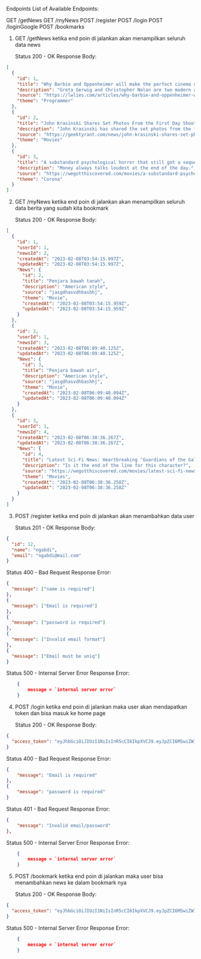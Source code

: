 Endpoints
List of Available Endpoints:

GET /getNews
GET /myNews
POST /register
POST /login
POST /loginGoogle
POST /bookmarks

1. GET /getNews
   ketika end poin di jalankan akan menampilkan seluruh data news

   Status 200 - OK
   Response Body:

```json
[
  {
    "id": 1,
    "title": "Why Barbie and Oppenheimer will make the perfect cinema double bill",
    "description": "Greta Gerwig and Christopher Nolan are two modern auteurs with more in common than an upcoming summer release date... The post Why Barbie and Oppenheimer will make the perfect cinema double bill appeared first on Little White Lies.",
    "source": "https://lwlies.com/articles/why-barbie-and-oppenheimer-will-make-the-perfect-cinema-double-bill/",
    "theme": "Programmer"
  },
  {
    "id": 2,
    "title": "John Krasinski Shares Set Photos From the First Day Shooting A QUIET PLACE: DAY ONE",
    "description": "John Krasinski has shared the set photos from the first day of shooting his prequel, A Quiet Place: Day One. The movie serves as a rewind to the first film in the A Quiet Place franchise. The first two films both jumped around a bit in the apocalypse’s timeline; the first movie opens on Day 89 before jumping forward to detail the dramatic events of Day 472 and 473. Part II takes place in the days immediately after, but the film opens on Day 1.",
    "source": "https://geektyrant.com/news/john-krasinski-shares-set-photos-from-the-first-day-shooting-a-quiet-place-day-one",
    "theme": "Movies"
  },
  {
    "id": 3,
    "title": "A substandard psychological horror that still got a sequel makes a desperate dash for streaming freedom",
    "description": "Money always talks loudest at the end of the day.",
    "source": "https://wegotthiscovered.com/movies/a-substandard-psychological-horror-that-still-got-a-sequel-makes-a-desperate-dash-for-streaming-freedom/",
    "theme": "Corona"
  }
]
```

2. GET /myNews
   ketika end poin di jalankan akan menampilkan seluruh data berita yang sudah kita bookmark

   Status 200 - OK
   Response Body:

```json
[
  {
    "id": 1,
    "userId": 1,
    "newsId": 2,
    "createdAt": "2023-02-08T03:54:15.997Z",
    "updatedAt": "2023-02-08T03:54:15.997Z",
    "News": {
      "id": 2,
      "title": "Penjara bawah tanah",
      "description": "American style",
      "source": "jasgdhasvdhbashhj",
      "theme": "Movie",
      "createdAt": "2023-02-08T03:54:15.959Z",
      "updatedAt": "2023-02-08T03:54:15.959Z"
    }
  },
  {
    "id": 2,
    "userId": 1,
    "newsId": 3,
    "createdAt": "2023-02-08T06:09:40.125Z",
    "updatedAt": "2023-02-08T06:09:40.125Z",
    "News": {
      "id": 3,
      "title": "Penjara bawah air",
      "description": "American style",
      "source": "jasgdhasvdhbashhj",
      "theme": "Movie",
      "createdAt": "2023-02-08T06:09:40.094Z",
      "updatedAt": "2023-02-08T06:09:40.094Z"
    }
  },
  {
    "id": 3,
    "userId": 1,
    "newsId": 4,
    "createdAt": "2023-02-08T06:38:36.267Z",
    "updatedAt": "2023-02-08T06:38:36.267Z",
    "News": {
      "id": 4,
      "title": "Latest Sci-Fi News: Heartbreaking ‘Guardians of the Galaxy Vol. 3’ theory sends ripples through the fandom as James Gunn continues to troll ‘Superman’ stans",
      "description": "Is it the end of the line for this character?",
      "source": "https://wegotthiscovered.com/movies/latest-sci-fi-news-heartbreaking-guardians-of-the-galaxy-vol-3-theory-sends-ripples-through-the-fandom-as-james-gunn-continues-to-troll-superman-stans/",
      "theme": "Movies",
      "createdAt": "2023-02-08T06:38:36.258Z",
      "updatedAt": "2023-02-08T06:38:36.258Z"
    }
  }
]
```

3. POST /register
   ketika end poin di jalankan akan menambahkan data user

   Status 201 - OK
   Response Body:

```json
{
  "id": 12,
  "name": "ngabdi",
  "email": "ngabdi@mail.com"
}
```

Status 400 - Bad Request
Response Error:

```json
{
  "message": ["name is required"]
},
{
  "message": ["Email is required"]
},
{
  "message": ["password is required"]
},
{
  "message": ["Invalid email format"]
},
{
  "message": ["Email must be uniq"]
}
```

Status 500 - Internal Server Error
Response Error:

```json
    {
        message = `internal server error`
    }

```

4. POST /login
   ketika end poin di jalankan maka user akan mendapatkan token dan bisa masuk ke home page

   Status 200 - OK
   Response Body:

```json
{
  "access_token": "eyJhbGciOiJIUzI1NiIsInR5cCI6IkpXVCJ9.eyJpZCI6MSwiZW1haWwiOiJzYW11ZWxAbWFpbC5jb20iLCJpYXQiOjE2NzU5MDY0NzR9.3YP8QwrB09EIt8eWYnKdyFvZIQ7sWBYbslvh92HLYiY"
}
```

Status 400 - Bad Request
Response Error:

```json
{
    "message": "Email is required"
},
{
    "message": "password is required"
}

```

Status 401 - Bad Request
Response Error:

```json
{
    "message": "Invalid email/password"
},

```

Status 500 - Internal Server Error
Response Error:

```json
    {
        message = `internal server error`
    }

```

5. POST /bookmark
   ketika end poin di jalankan maka user bisa menambahkan news ke dalam bookmark nya

   Status 200 - OK
   Response Body:

```json
{
  "access_token": "eyJhbGciOiJIUzI1NiIsInR5cCI6IkpXVCJ9.eyJpZCI6MSwiZW1haWwiOiJzYW11ZWxAbWFpbC5jb20iLCJpYXQiOjE2NzU5MDY0NzR9.3YP8QwrB09EIt8eWYnKdyFvZIQ7sWBYbslvh92HLYiY"
}
```

Status 500 - Internal Server Error
Response Error:

```json
    {
        message = `internal server error`
    }
```
